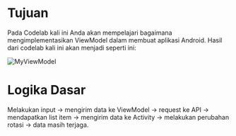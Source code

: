 # Tujuan
Pada Codelab kali ini Anda akan mempelajari bagaimana mengimplementasikan ViewModel dalam membuat aplikasi Android. Hasil dari codelab kali ini akan menjadi seperti ini:

![MyViewModel](https://user-images.githubusercontent.com/68750843/116657371-7bbd1d00-a9b8-11eb-8a4b-60c2822cbe42.gif)

# Logika Dasar
Melakukan input → mengirim data ke ViewModel → request ke API → mendapatkan list item → mengirim data ke Activity → melakukan perubahan rotasi → data masih terjaga.